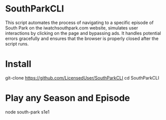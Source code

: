 # SouthParkCLI
This script automates the process of navigating to a specific episode of South Park on the iwatchsouthpark.com website, simulates user interactions by clicking on the page and bypassing ads. It handles potential errors gracefully and ensures that the browser is properly closed after the script runs.

# Install
git-clone https://github.com/LicensedUser/SouthParkCLI
cd SouthParkCLI

# Play any Season and Episode
node south-park s1e1

